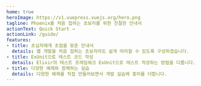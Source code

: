 ```yaml
---
home: true
heroImage: https://v1.vuepress.vuejs.org/hero.png
tagline: Phoenix를 처음 접하는 초보자를 위한 친절한 안내서
actionText: Quick Start →
actionLink: /guide/
features:
- title: 초심자에게 초점을 맞춘 안내서
  details: 웹 개발을 처음 접하는 초보자라도 쉽게 따라할 수 있도록 구성하겠습니다.
- title: ExUnit으로 테스트 코드 작성
  details: Elixir의 테스트 프레임워크 ExUnit으로 테스트 작성하는 방법을 다룹니다.
- title: 다양한 예제와 함께하는 실습
  details: 다양한 예제를 직접 만들어보면서 개발 실습에 흥미를 더합니다.
---
```

